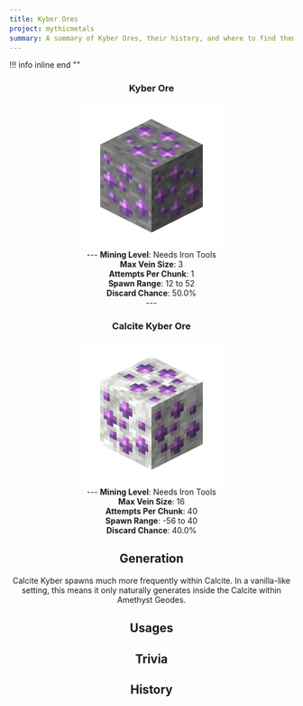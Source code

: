 ```yaml
---
title: Kyber Ores
project: mythicmetals
summary: A summary of Kyber Ores, their history, and where to find them.
---
```


!!! info inline end ""
    <center class=tooltip>
    <h3>**Kyber Ore**</h3>
    ![WRITE ALT TEXT HERE](../../assets/mythicmetals/kyber_ore.png)<br>
    ---
    **Mining Level**: Needs Iron Tools<br>
    **Max Vein Size**: 3<br>
    **Attempts Per Chunk**: 1<br>
    **Spawn Range**: 12 to 52<br>
    **Discard Chance**: 50.0%<br>
    ---
    <h3>**Calcite Kyber Ore**</h3>
    ![WRITE ALT TEXT HERE](../../assets/mythicmetals/calcite_kyber_ore.png)<br>
    ---
    **Mining Level**: Needs Iron Tools<br>
    **Max Vein Size**: 16<br>
    **Attempts Per Chunk**: 40<br>
    **Spawn Range**: -56 to 40<br>
    **Discard Chance**: 40.0%<br>


## Generation

Calcite Kyber spawns much more frequently within Calcite. In a vanilla-like setting, this means it only naturally generates inside the Calcite within Amethyst Geodes. 

## Usages

## Trivia

## History